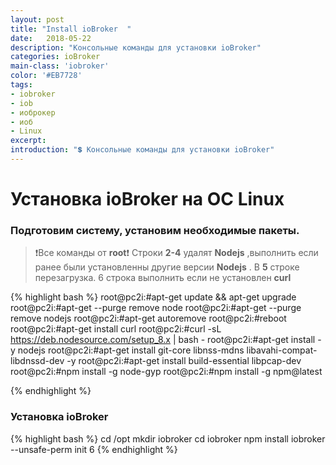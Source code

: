 ```yaml
---
layout: post
title: "Install ioBroker  "
date:   2018-05-22
description: "Консольные команды для установки ioBroker"
categories: ioBroker
main-class: 'iobroker'
color: '#EB7728'
tags:
- iobroker
- iob
- иоброкер
- иоб
- Linux 
excerpt:
introduction: "💲 Консольные команды для установки ioBroker"
---
```

# Установка ioBroker на OC Linux 
### Подготовим систему, установим необходимые пакеты.

> ❗️Все команды от **root**❗️
Строки **2-4** удалят **Nodejs** ,выполнить если ранее были установленны другие версии **Nodejs** .
> В **5** строке перезагрузка.
6 строка выполнить если не установлен **curl**

{% highlight bash %}
root@pc2i:#apt-get update && apt-get upgrade
root@pc2i:#apt-get --purge remove node
root@pc2i:#apt-get --purge remove nodejs
root@pc2i:#apt-get autoremove
root@pc2i:#reboot
root@pc2i:#apt-get install curl
root@pc2i:#curl -sL https://deb.nodesource.com/setup_8.x | bash -
root@pc2i:#apt-get install -y nodejs
root@pc2i:#apt-get install git-core libnss-mdns libavahi-compat-libdnssd-dev -y
root@pc2i:#apt-get install build-essential libpcap-dev
root@pc2i:#npm install -g node-gyp
root@pc2i:#npm install -g npm@latest

{% endhighlight %}

### Установка ioBroker

{% highlight bash %}
cd /opt
mkdir iobroker
cd iobroker
npm install iobroker --unsafe-perm
init 6
{% endhighlight %}
